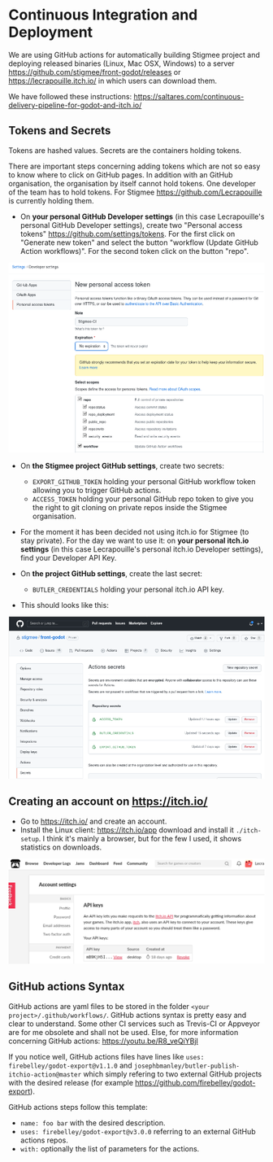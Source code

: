 # Continuous Integration and Deployment

We are using GitHub actions for automatically building Stigmee project and
deploying released binaries (Linux, Mac OSX, Windows) to a server
https://github.com/stigmee/front-godot/releases or https://lecrapouille.itch.io/
in which users can download them.

We have followed these instructions:
https://saltares.com/continuous-delivery-pipeline-for-godot-and-itch.io/

## Tokens and Secrets

Tokens are hashed values. Secrets are the containers holding tokens.

There are important steps concerning adding tokens which are not so easy to know
where to click on GitHub pages. In addition with an GitHub organisation, the
organisation by itself cannot hold tokens. One developer of the team has to hold
tokens. For Stigmee https://github.com/Lecrapouille is currently holding them.

- On **your personal GitHub Developer settings** (in this case Lecrapouille's
  personal GitHub Developer settings), create two "Personal access tokens"
  https://github.com/settings/tokens. For the first click on "Generate new
  token" and select the button "workflow (Update GitHub Action workflows)". For
  the second token click on the button "repo".

![token1](continuous_deployment_01.png)

- On **the Stigmee project GitHub settings**, create two secrets:
  - `EXPORT_GITHUB_TOKEN` holding your personal GitHub workflow token allowing
    you to trigger GitHub actions.
  - `ACCESS_TOKEN` holding your personal GitHub repo token to give you the right
    to git cloning on private repos inside the Stigmee organisation.

- For the moment it has been decided not using itch.io for Stigmee (to stay
  private). For the day we want to use it: on **your personal itch.io settings**
  (in this case Lecrapouille's personal itch.io Developer settings), find your
  Developer API Key.
- On **the project GitHub settings**, create the last secret:
  - `BUTLER_CREDENTIALS` holding your personal itch.io API key.
- This should looks like this:

![token2](continuous_deployment_02.png)

## Creating an account on https://itch.io/

- Go to https://itch.io/ and create an account.
- Install the Linux client: https://itch.io/app download and install it
`./itch-setup`.  I think it's mainly a browser, but for the few I used, it shows
statistics on downloads.

![token3](continuous_deployment_03.png)

## GitHub actions Syntax

GitHub actions are yaml files to be stored in the folder `<your
project>/.github/workflows/`. GitHub actions syntax is pretty easy and clear to
understand. Some other CI services such as Trevis-CI or Appveyor are for me
obsolete and shall not be used. Else, for more information concerning GitHub
actions: https://youtu.be/R8_veQiYBjI

If you notice well, GitHub actions files have lines like `uses:
firebelley/godot-export@v1.1.0` and
`josephbmanley/butler-publish-itchio-action@master` which simply refering to two
external GitHub projects with the desired release (for example
https://github.com/firebelley/godot-export).

GitHub actions steps follow this template:
- `name: foo bar` with the desired description.
- `uses: firebelley/godot-export@v3.0.0` referring to an external GitHub actions repos.
- `with:` optionally the list of parameters for the actions.
